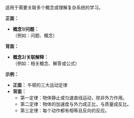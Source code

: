 
适用于需要关联多个概念或理解复杂系统的学习。

**正面：**

- **概念1/问题：**  
    （例如：问题、概念）

**背面：**

- **概念2/关联解释：**  
    （例如：相关概念、解答或公式）

**示例：**

- **正面：** 牛顿的三大运动定律
- **背面：**
    - 第一定律：物体静止或匀速直线运动，除非外力作用。
    - 第二定律：物体的加速度与外力成正比，与质量成反比。
    - 第三定律：每个动作都有相等且反向的反应。